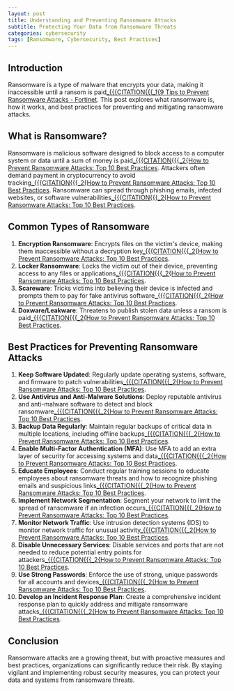 ```yaml
---
layout: post
title: Understanding and Preventing Ransomware Attacks
subtitle: Protecting Your Data from Ransomware Threats
categories: cybersecurity
tags: [Ransomware, Cybersecurity, Best Practices]
---
```


## Introduction
Ransomware is a type of malware that encrypts your data, making it inaccessible until a ransom is paid[_{{{CITATION{{{_1{9 Tips to Prevent Ransomware Attacks - Fortinet](https://www.fortinet.com/resources/cyberglossary/how-to-prevent-ransomware). This post explores what ransomware is, how it works, and best practices for preventing and mitigating ransomware attacks.

## What is Ransomware?
Ransomware is malicious software designed to block access to a computer system or data until a sum of money is paid[_{{{CITATION{{{_2{How to Prevent Ransomware Attacks: Top 10 Best Practices](https://www.upguard.com/blog/best-practices-to-prevent-ransomware-attacks). Attackers often demand payment in cryptocurrency to avoid tracking[_{{{CITATION{{{_2{How to Prevent Ransomware Attacks: Top 10 Best Practices](https://www.upguard.com/blog/best-practices-to-prevent-ransomware-attacks). Ransomware can spread through phishing emails, infected websites, or software vulnerabilities[_{{{CITATION{{{_2{How to Prevent Ransomware Attacks: Top 10 Best Practices](https://www.upguard.com/blog/best-practices-to-prevent-ransomware-attacks).

## Common Types of Ransomware
1. **Encryption Ransomware**: Encrypts files on the victim's device, making them inaccessible without a decryption key[_{{{CITATION{{{_2{How to Prevent Ransomware Attacks: Top 10 Best Practices](https://www.upguard.com/blog/best-practices-to-prevent-ransomware-attacks).
2. **Locker Ransomware**: Locks the victim out of their device, preventing access to any files or applications[_{{{CITATION{{{_2{How to Prevent Ransomware Attacks: Top 10 Best Practices](https://www.upguard.com/blog/best-practices-to-prevent-ransomware-attacks).
3. **Scareware**: Tricks victims into believing their device is infected and prompts them to pay for fake antivirus software[_{{{CITATION{{{_2{How to Prevent Ransomware Attacks: Top 10 Best Practices](https://www.upguard.com/blog/best-practices-to-prevent-ransomware-attacks).
4. **Doxware/Leakware**: Threatens to publish stolen data unless a ransom is paid[_{{{CITATION{{{_2{How to Prevent Ransomware Attacks: Top 10 Best Practices](https://www.upguard.com/blog/best-practices-to-prevent-ransomware-attacks).

## Best Practices for Preventing Ransomware Attacks
1. **Keep Software Updated**: Regularly update operating systems, software, and firmware to patch vulnerabilities[_{{{CITATION{{{_2{How to Prevent Ransomware Attacks: Top 10 Best Practices](https://www.upguard.com/blog/best-practices-to-prevent-ransomware-attacks).
2. **Use Antivirus and Anti-Malware Solutions**: Deploy reputable antivirus and anti-malware software to detect and block ransomware[_{{{CITATION{{{_2{How to Prevent Ransomware Attacks: Top 10 Best Practices](https://www.upguard.com/blog/best-practices-to-prevent-ransomware-attacks).
3. **Backup Data Regularly**: Maintain regular backups of critical data in multiple locations, including offline backups[_{{{CITATION{{{_2{How to Prevent Ransomware Attacks: Top 10 Best Practices](https://www.upguard.com/blog/best-practices-to-prevent-ransomware-attacks).
4. **Enable Multi-Factor Authentication (MFA)**: Use MFA to add an extra layer of security for accessing systems and data[_{{{CITATION{{{_2{How to Prevent Ransomware Attacks: Top 10 Best Practices](https://www.upguard.com/blog/best-practices-to-prevent-ransomware-attacks).
5. **Educate Employees**: Conduct regular training sessions to educate employees about ransomware threats and how to recognize phishing emails and suspicious links[_{{{CITATION{{{_2{How to Prevent Ransomware Attacks: Top 10 Best Practices](https://www.upguard.com/blog/best-practices-to-prevent-ransomware-attacks).
6. **Implement Network Segmentation**: Segment your network to limit the spread of ransomware if an infection occurs[_{{{CITATION{{{_2{How to Prevent Ransomware Attacks: Top 10 Best Practices](https://www.upguard.com/blog/best-practices-to-prevent-ransomware-attacks).
7. **Monitor Network Traffic**: Use intrusion detection systems (IDS) to monitor network traffic for unusual activity[_{{{CITATION{{{_2{How to Prevent Ransomware Attacks: Top 10 Best Practices](https://www.upguard.com/blog/best-practices-to-prevent-ransomware-attacks).
8. **Disable Unnecessary Services**: Disable services and ports that are not needed to reduce potential entry points for attackers[_{{{CITATION{{{_2{How to Prevent Ransomware Attacks: Top 10 Best Practices](https://www.upguard.com/blog/best-practices-to-prevent-ransomware-attacks).
9. **Use Strong Passwords**: Enforce the use of strong, unique passwords for all accounts and devices[_{{{CITATION{{{_2{How to Prevent Ransomware Attacks: Top 10 Best Practices](https://www.upguard.com/blog/best-practices-to-prevent-ransomware-attacks).
10. **Develop an Incident Response Plan**: Create a comprehensive incident response plan to quickly address and mitigate ransomware attacks[_{{{CITATION{{{_2{How to Prevent Ransomware Attacks: Top 10 Best Practices](https://www.upguard.com/blog/best-practices-to-prevent-ransomware-attacks).

## Conclusion
Ransomware attacks are a growing threat, but with proactive measures and best practices, organizations can significantly reduce their risk. By staying vigilant and implementing robust security measures, you can protect your data and systems from ransomware threats.


